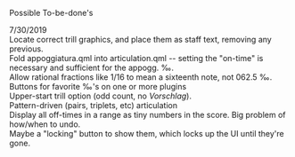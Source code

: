 Possible To-be-done's

7/30/2019 \
Locate correct trill graphics, and place them as staff text, removing any previous. \
Fold appoggiatura.qml into articulation.qml -- setting the "on-time" is necessary and sufficient for the appogg. ‰. \
Allow rational fractions like 1/16 to mean a sixteenth note, not 062.5 ‰. \
Buttons for favorite ‰'s on one or more plugins \
Upper-start trill option (odd count, no _Vorschlag_). \
Pattern-driven (pairs, triplets, etc) articulation \
Display all off-times in a range as tiny numbers in the score. Big problem of how/when to undo. \
Maybe a "locking" button to show them, which locks up the UI until they're gone.
